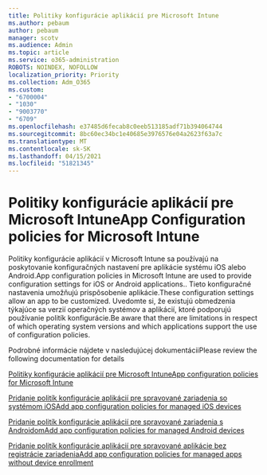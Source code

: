```yaml
---
title: Politiky konfigurácie aplikácií pre Microsoft Intune
ms.author: pebaum
author: pebaum
manager: scotv
ms.audience: Admin
ms.topic: article
ms.service: o365-administration
ROBOTS: NOINDEX, NOFOLLOW
localization_priority: Priority
ms.collection: Adm_O365
ms.custom:
- "6700004"
- "1030"
- "9003770"
- "6709"
ms.openlocfilehash: e37485d6fecab8c0eeb513185adf71b394064744
ms.sourcegitcommit: 8bc60ec34bc1e40685e3976576e04a2623f63a7c
ms.translationtype: MT
ms.contentlocale: sk-SK
ms.lasthandoff: 04/15/2021
ms.locfileid: "51821345"
---
```

# <a name="app-configuration-policies-for-microsoft-intune"></a><span data-ttu-id="386a3-102">Politiky konfigurácie aplikácií pre Microsoft Intune</span><span class="sxs-lookup"><span data-stu-id="386a3-102">App Configuration policies for Microsoft Intune</span></span>

<span data-ttu-id="386a3-103">Politiky konfigurácie aplikácií v Microsoft Intune sa používajú na poskytovanie konfiguračných nastavení pre aplikácie systému iOS alebo Android.</span><span class="sxs-lookup"><span data-stu-id="386a3-103">App configuration policies in Microsoft Intune are used to provide configuration settings for iOS or Android applications..</span></span> <span data-ttu-id="386a3-104">Tieto konfiguračné nastavenia umožňujú prispôsobenie aplikácie.</span><span class="sxs-lookup"><span data-stu-id="386a3-104">These configuration settings allow an app to be customized.</span></span> <span data-ttu-id="386a3-105">Uvedomte si, že existujú obmedzenia týkajúce sa verzií operačných systémov a aplikácií, ktoré podporujú používanie politík konfigurácie.</span><span class="sxs-lookup"><span data-stu-id="386a3-105">Be aware that there are limitations in respect of which operating system versions and which applications support the use of configuration policies.</span></span>

<span data-ttu-id="386a3-106">Podrobné informácie nájdete v nasledujúcej dokumentácii</span><span class="sxs-lookup"><span data-stu-id="386a3-106">Please review the following documentation for details</span></span>

[<span data-ttu-id="386a3-107">Politiky konfigurácie aplikácií pre Microsoft Intune</span><span class="sxs-lookup"><span data-stu-id="386a3-107">App configuration policies for Microsoft Intune</span></span>](https://docs.microsoft.com/intune/app-configuration-policies-overview)  

[<span data-ttu-id="386a3-108">Pridanie politík konfigurácie aplikácií pre spravované zariadenia so systémom iOS</span><span class="sxs-lookup"><span data-stu-id="386a3-108">Add app configuration policies for managed iOS devices</span></span>](https://docs.microsoft.com/intune/app-configuration-policies-use-ios)  

[<span data-ttu-id="386a3-109">Pridanie politík konfigurácie aplikácií pre spravované zariadenia s Androidom</span><span class="sxs-lookup"><span data-stu-id="386a3-109">Add app configuration policies for managed Android devices</span></span>](https://docs.microsoft.com/intune/app-configuration-policies-use-android)

[<span data-ttu-id="386a3-110">Pridanie politík konfigurácie aplikácií pre spravované aplikácie bez registrácie zariadenia</span><span class="sxs-lookup"><span data-stu-id="386a3-110">Add app configuration policies for managed apps without device enrollment</span></span>](https://docs.microsoft.com/intune/app-configuration-policies-managed-app)
